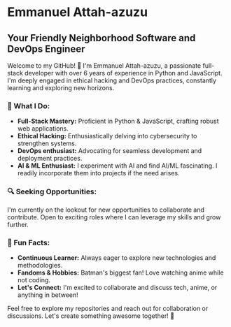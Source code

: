 # Emmanuel Attah-azuzu

## Your Friendly Neighborhood Software and DevOps Engineer

Welcome to my GitHub! 👋 I'm Emmanuel Attah-azuzu, a passionate full-stack developer with over 6 years of experience in Python and JavaScript. I'm deeply engaged in ethical hacking and DevOps practices, constantly learning and exploring new horizons.

### 🚀 What I Do:
- **Full-Stack Mastery:** Proficient in Python & JavaScript, crafting robust web applications.
- **Ethical Hacking:** Enthusiastically delving into cybersecurity to strengthen systems.
- **DevOps enthusiast:** Advocating for seamless development and deployment practices.
- **AI & ML Enthusiast:** I experiment with AI and find AI/ML fascinating. I readily incorporate them into projects if the need arises.

### 🔍 Seeking Opportunities:
I'm currently on the lookout for new opportunities to collaborate and contribute. Open to exciting roles where I can leverage my skills and grow further.

### 🌟 Fun Facts:
- **Continuous Learner:** Always eager to explore new technologies and methodologies.
- **Fandoms & Hobbies:** Batman's biggest fan! Love watching anime while not coding.
- **Let's Connect:** I'm excited to collaborate and discuss tech, anime, or anything in between!

Feel free to explore my repositories and reach out for collaboration or discussions. Let's create something awesome together! 🌟

